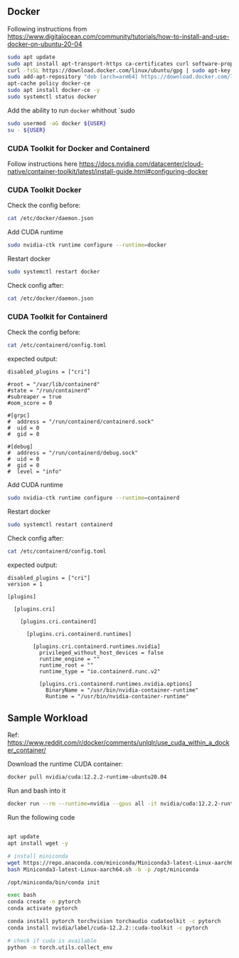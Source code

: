 
## Docker
Following instructions from https://www.digitalocean.com/community/tutorials/how-to-install-and-use-docker-on-ubuntu-20-04

```bash
sudo apt update
sudo apt install apt-transport-https ca-certificates curl software-properties-common -y
curl -fsSL https://download.docker.com/linux/ubuntu/gpg | sudo apt-key add -
sudo add-apt-repository "deb [arch=arm64] https://download.docker.com/linux/ubuntu focal stable"
apt-cache policy docker-ce
sudo apt install docker-ce -y
sudo systemctl status docker
```

Add the ability to run `docker` whithout `sudo
```bash
sudo usermod -aG docker ${USER}
su - ${USER}
```

### CUDA Toolkit for Docker and Containerd

Follow instructions here https://docs.nvidia.com/datacenter/cloud-native/container-toolkit/latest/install-guide.html#configuring-docker


### CUDA Toolkit Docker
Check the config before:
```bash
cat /etc/docker/daemon.json
```
Add CUDA runtime
```bash
sudo nvidia-ctk runtime configure --runtime=docker
```
Restart docker
```bash
sudo systemctl restart docker
```
Check config after:
```bash
cat /etc/docker/daemon.json
```

### CUDA Toolkit for Containerd
Check the config before:
```bash
cat /etc/containerd/config.toml
```
expected output:
```
disabled_plugins = ["cri"]

#root = "/var/lib/containerd"
#state = "/run/containerd"
#subreaper = true
#oom_score = 0

#[grpc]
#  address = "/run/containerd/containerd.sock"
#  uid = 0
#  gid = 0

#[debug]
#  address = "/run/containerd/debug.sock"
#  uid = 0
#  gid = 0
#  level = "info"
```
Add CUDA runtime
```bash
sudo nvidia-ctk runtime configure --runtime=containerd
```
Restart docker
```bash
sudo systemctl restart containerd
```
Check config after:
```bash
cat /etc/containerd/config.toml
```
expected output:
```
disabled_plugins = ["cri"]
version = 1

[plugins]

  [plugins.cri]

    [plugins.cri.containerd]

      [plugins.cri.containerd.runtimes]

        [plugins.cri.containerd.runtimes.nvidia]
          privileged_without_host_devices = false
          runtime_engine = ""
          runtime_root = ""
          runtime_type = "io.containerd.runc.v2"

          [plugins.cri.containerd.runtimes.nvidia.options]
            BinaryName = "/usr/bin/nvidia-container-runtime"
            Runtime = "/usr/bin/nvidia-container-runtime"
```

## Sample Workload
Ref: https://www.reddit.com/r/docker/comments/unlqlr/use_cuda_within_a_docker_container/

Download the runtime CUDA container:
```bash
docker pull nvidia/cuda:12.2.2-runtime-ubuntu20.04
```

Run and bash into it
```bash
docker run --rm --runtime=nvidia --gpus all -it nvidia/cuda:12.2.2-runtime-ubuntu20.04 bash
```

Run the following code
```bash

apt update
apt install wget -y

# install miniconda
wget https://repo.anaconda.com/miniconda/Miniconda3-latest-Linux-aarch64.sh
bash Miniconda3-latest-Linux-aarch64.sh -b -p /opt/miniconda

/opt/miniconda/bin/conda init

exec bash
conda create -n pytorch
conda activate pytorch

conda install pytorch torchvision torchaudio cudatoolkit -c pytorch
conda install nvidia/label/cuda-12.2.2::cuda-toolkit -c pytorch

# check if cuda is available
python -m torch.utils.collect_env
```